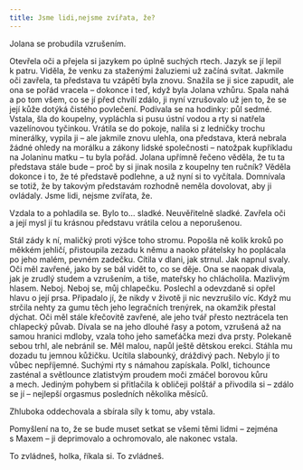 ```yaml
---
title: Jsme lidi,nejsme zvířata, že?
---
```


Jolana se probudila vzrušením.

  

Otevřela oči a přejela si jazykem po úplně suchých rtech. Jazyk se jí lepil k patru. Viděla, že venku za staženými žaluziemi už začíná svítat. Jakmile oči zavřela, ta představa tu vzápětí byla znovu. Snažila se ji sice zapudit, ale ona se pořád vracela – dokonce i teď, když byla Jolana vzhůru. Spala nahá a po tom všem, co se jí před chvílí zdálo, ji nyní vzrušovalo už jen to, že se její kůže dotýká čistého povlečení. Podívala se na hodinky: půl sedmé. Vstala, šla do koupelny, vypláchla si pusu ústní vodou a rty si natřela vazelínovou tyčinkou. Vrátila se do pokoje, nalila si z ledničky trochu minerálky, vypila ji – ale jakmile znovu ulehla, ona představa, která nebrala žádné ohledy na morálku a zákony lidské společnosti – natožpak kupříkladu na Jolaninu matku – tu byla pořád. Jolana upřímně řečeno věděla, že tu ta představa stále bude – proč by si jinak nosila z koupelny ten ručník? Věděla dokonce i to, že té představě podlehne, a už nyní si to vyčítala. Domnívala se totiž, že by takovým představám rozhodně neměla dovolovat, aby ji ovládaly. Jsme lidi, nejsme zvířata, že.

Vzdala to a pohladila se. Bylo to… sladké. Neuvěřitelně sladké. Zavřela oči a její mysl jí tu krásnou představu vrátila celou a neporušenou.

Stál zády k ní, maličký proti výšce toho stromu. Popošla ně kolik kroků po měkkém jehličí, přistoupila zezadu k němu a naoko přátelsky ho poplácala po jeho malém, pevném zadečku. Cítila v dlani, jak strnul. Jak napnul svaly. Oči měl zavřené, jako by se bál vidět to, co se děje. Ona se naopak dívala, jak je zrudlý studem a vzrušením, a tiše, mateřsky ho chlácholila. Mazlivým hlasem. Neboj. Neboj se, můj chlapečku. Poslechl a odevzdaně si opřel hlavu o její prsa. Připadalo jí, že nikdy v životě ji nic nevzrušilo víc. Když mu strčila nehty za gumu těch jeho legračních trenýrek, na okamžik přestal dýchat. Oči měl stále křečovitě zavřené, ale jeho tvář přesto neztrácela ten chlapecký půvab. Dívala se na jeho dlouhé řasy a potom, vzrušená až na samou hranici mdloby, vzala toho jeho sameťáčka mezi dva prsty. Polekaně sebou trhl, ale nebránil se. Měl malou, napůl ještě dětskou erekci. Stáhla mu dozadu tu jemnou kůžičku. Ucítila slabounký, dráždivý pach. Nebylo jí to vůbec nepříjemné. Suchými rty s námahou zapískala. Polkl, tichounce zasténal a světlounce zlatistvým proudem moči zmáčel borovou kůru a mech. Jediným pohybem si přitlačila k obličeji polštář a přivodila si – zdálo se jí – nejlepší orgasmus posledních několika měsíců.

Zhluboka oddechovala a sbírala síly k tomu, aby vstala.

Pomyšlení na to, že se bude muset setkat se všemi těmi lidmi – zejména s Maxem – ji deprimovalo a ochromovalo, ale nakonec vstala.

To zvládneš, holka, říkala si. To zvládneš.
